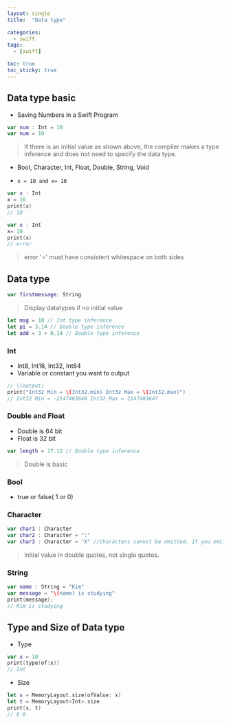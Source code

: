 ```yaml
---
layout: single
title:  "Data type"

categories:
  - swift
tags:
  - [swift]

toc: true
toc_sticky: true
---
```


## Data type basic
- Saving Numbers in a Swift Program
```swift
var num : Int = 10
var num = 10
```
> If there is an initial value as shown above, the compiler makes a type inference and does not need to specify the data type.
- Bool, Character, Int, Float, Double, String, Void

- `x = 10 and x= 10`
```swift
var x : Int
x = 10
print(x)
// 10
```
```swift
var x : Int
x= 10
print(x)
// error
```
> error '=' must have consistent whitespace on both sides

## Data type
```swift
var firstmessage: String
```
> Display datatypes if no initial value
```swift
let msg = 10 // Int type inference
let pi = 3.14 // Double type inference
let add = 3 + 0.14 // Double type inference
```
### Int
- Int8, Int16, Int32, Int64
- Variable or constant you want to output
```swift
// \(output)
print("Int32 Min = \(Int32.min) Int32 Max = \(Int32.max)")
// Int32 Min = -2147483648 Int32 Max = 2147483647
```

### Double and Float
- Double is 64 bit
- Float is 32 bit
```swift
var length = 17.12 // Double type inference
```
> Double is basic

### Bool
- true or false( 1 or 0)

### Character
```swift
var char1 : Character
var char2 : Character = ":"
var char3 : Character = "X" //Characters cannot be omitted. If you omit it, it's String.
```
>Initial value in double quotes, not single quotes.

### String
```swift
var name : String = "Kim"
var message = "\(name) is studying"
print(message);
// Kim is studying
```
## Type and Size of Data type
- Type
```swift
var x = 10
print(type(of:x))
// Int
```
- Size
```swift
let s = MemoryLayout.size(ofValue: x)
let t = MemoryLayout<Int>.size
print(s, t)
// 8 8
```
